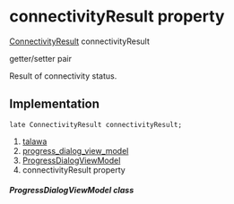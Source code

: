 
<div>

# connectivityResult property

</div>


[ConnectivityResult](https://pub.dev/documentation/connectivity_plus_platform_interface/2.0.1/connectivity_plus_platform_interface/ConnectivityResult.html)
connectivityResult


getter/setter pair




Result of connectivity status.



## Implementation

``` language-dart
late ConnectivityResult connectivityResult;
```







1.  [talawa](../../index.md)
2.  [progress_dialog_view_model](../../view_model_widgets_view_models_progress_dialog_view_model/)
3.  [ProgressDialogViewModel](../../view_model_widgets_view_models_progress_dialog_view_model/ProgressDialogViewModel-class.md)
4.  connectivityResult property

##### ProgressDialogViewModel class







